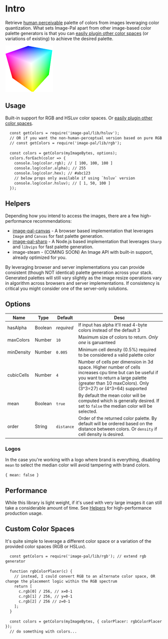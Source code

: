 # Intro

Retrieve [human perceivable](https://en.wikipedia.org/wiki/CIELUV) palette of colors from images leveraging color quantization. What sets Image-Pal apart
from other image-based color palette generators is that you can [easily plugin other color spaces](#custom-color-spaces) (or variations of existing)
to achieve the desired palette.

![NPM](https://raw.githubusercontent.com/asilvas/image-pal/master/docs/colorcube.png)


## Usage

Built-in support for RGB and HSLuv color spaces. Or [easily plugin other color spaces](#custom-color-spaces).

```
  const getColors = require('image-pal/lib/hsluv');
  // OR if you want the non-human-perceptual version based on pure RGB
  // const getColors = require('image-pal/lib/rgb');
  
  const colors = getColors(myImageBytes, options);
  colors.forEach(color => {
    console.log(color.rgb); // [ 100, 100, 100 ]
    console.log(color.alpha); // 255
    console.log(color.hex); // #abc123
    // below props only available if using `hsluv` version
    console.log(color.hsluv); // [ 1, 50, 100 ]
  });
```


## Helpers

Depending how you intend to access the images, there are a few high-performance recommendations:

* [image-pal-canvas](https://github.com/asilvas/image-pal-canvas) - A browser based implementation that leverages `Image` and `Canvas` for fast palette generation.
* [image-pal-sharp](https://github.com/asilvas/image-pal-sharp) - A Node.js based implementation that leverages `Sharp` and `libvips` for fast palette generation.
* image-steam - (COMING SOON) An Image API with built-in support, already optimized for you.

By leveraging browser and server implementations you can provide consistent (though NOT identical) palette generation across your stack. Generated palettes will still vary
slightly as the image resize operations vary in algorithm across browsers and server implementations. If consistency is critical you might consider one of the
server-only solutions.


## Options

| Name | Type | Default | Desc |
| --- | --- | --- | --- |
| hasAlpha | Boolean | *required* | If input has alpha it'll read 4-byte colors instead of the default 3 |
| maxColors | Number | `10` | Maximum size of colors to return. *Only one* is garuanteed |
| minDensity | Number | `0.005` | Minimum cell density (0.5%) required to be considered a valid palette color |
| cubicCells | Number | `4` | Number of cells per dimension in 3d space. Higher number of cells increases cpu time but can be useful if you want to return a large palette (greater than 10 maxColors). Only (3^3=27) or (4^3=64) supported |
| mean | Boolean | `true` | By default the mean color will be computed which is generally desired. If set to `false` the median color will be selected. |
| order | String | `distance` | Order of the returned color palette. By default will be ordered based on the distance between colors. Or `density` if cell density is desired. |


### Logos

In the case you're working with a logo where brand is everything, disabling `mean` to select the median color will avoid tampering with brand colors.

`{ mean: false }`


## Performance

While this library is light weight, if it's used with very large images it can still take a considerable amount of time. See [Helpers](#helpers) for high-performance production usage.


## Custom Color Spaces

It's quite simple to leverage a different color space or a variation of the provided color spaces (RGB or HSLuv).

```
  const getColors = require('image-pal/lib/rgb'); // extend rgb generator
  
  function rgbColorPlacer(c) {
    // instead, I could convert RGB to an alternate color space, OR change the placement logic within the RGB spectrum
    return [
      c.rgb[0] / 256, // x=0-1
      c.rgb[1] / 256, // y=0-1
      c.rgb[2] / 256 // z=0-1
    ];
  }

  const colors = getColors(myImageBytes, { colorPlacer: rgbColorPlacer });
  // do something with colors...
```

